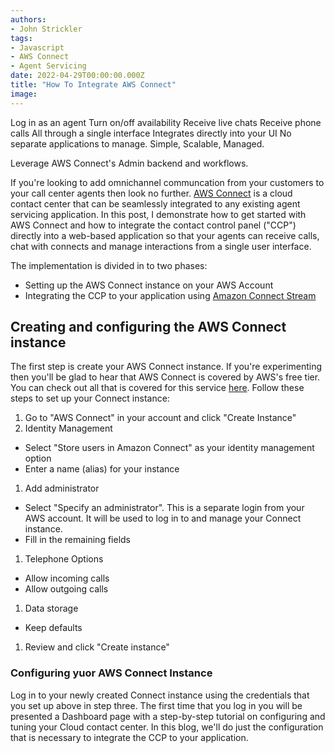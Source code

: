 ```yaml
---
authors:
- John Strickler
tags:
- Javascript
- AWS Connect
- Agent Servicing
date: 2022-04-29T00:00:00.000Z
title: "How To Integrate AWS Connect"
image: 
---
```


Log in as an agent
Turn on/off availability
Receive live chats
Receive phone calls
All through a single interface
Integrates directly into your UI
No separate applications to manage.
Simple, Scalable, Managed.

Leverage AWS Connect's Admin backend and workflows.

If you're looking to add omnichannel communcation from your customers to your call center agents then look no further.  [AWS Connect](https://aws.amazon.com/connect) is a cloud contact center that can be seamlessly integrated to any existing agent servicing application.  In this post, I demonstrate how to get started with AWS Connect and how to integrate the contact control panel ("CCP") directly into a web-based application so that your agents can receive calls, chat with connects and manage interactions from a single user interface. 

The implementation is divided in to two phases:
- Setting up the AWS Connect instance on your AWS Account
- Integrating the CCP to your application using [Amazon Connect Stream](https://github.com/amazon-connect/amazon-connect-streams)

## Creating and configuring the AWS Connect instance

The first step is create your AWS Connect instance.  If you're experimenting then you'll be glad to hear that AWS Connect is covered by AWS's free tier.  You can check out all that is covered for this service [here](https://aws.amazon.com/connect/pricing#AWS_Free_Tier).   Follow these steps to set up your Connect instance:

1. Go to "AWS Connect" in your account and click "Create Instance"
1. Identity Management
  - Select "Store users in Amazon Connect" as your identity management option
  - Enter a name (alias) for your instance
1. Add administrator
  - Select "Specify an administrator".  This is a separate login from your AWS account.  It will be used to log in to and manage your Connect instance.
  - Fill in the remaining fields
1. Telephone Options
  - Allow incoming calls
  - Allow outgoing calls
1. Data storage
  - Keep defaults
1. Review and click "Create instance"

### Configuring yuor AWS Connect Instance

Log in to your newly created Connect instance using the credentials that you set up above in step three.  The first time that you log in you will be presented a Dashboard page with a step-by-step tutorial on configuring and tuning your Cloud contact center.  In this blog, we'll do just the configuration that is necessary to integrate the CCP to your application. 

